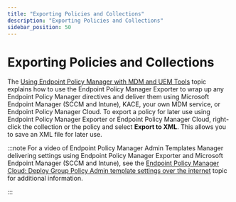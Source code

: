 ```yaml
---
title: "Exporting Policies and Collections"
description: "Exporting Policies and Collections"
sidebar_position: 50
---
```


# Exporting Policies and Collections

The [Using Endpoint Policy Manager with MDM and UEM Tools](/docs/endpointpolicymanager/gettingstarted/mdmmanual/uemtools/uemtools.md) topic explains how to
use the Endpoint Policy Manager Exporter to wrap up any Endpoint Policy Manager directives and
deliver them using Microsoft Endpoint Manager (SCCM and Intune), KACE, your own MDM service, or
Endpoint Policy Manager Cloud. To export a policy for later use using Endpoint Policy Manager
Exporter or Endpoint Policy Manager Cloud, right-click the collection or the policy and select
**Export to XML**. This allows you to save an XML file for later use.

:::note
For a video of Endpoint Policy Manager Admin Templates Manager delivering settings using
Endpoint Policy Manager Exporter and Microsoft Endpoint Manager (SCCM and Intune), see the
[Endpoint Policy Manager Cloud: Deploy Group Policy Admin template settings over the internet](/docs/endpointpolicymanager/components/admintemplatesmanager/videolearningcenter/admintemplatesmethods/deployinternet.md)
topic for additional information.

:::
